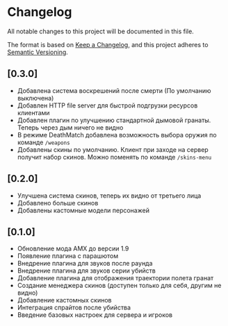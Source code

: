 # Changelog

All notable changes to this project will be documented in this file.

The format is based on [Keep a Changelog](https://keepachangelog.com/en/1.0.0/),
and this project adheres to [Semantic Versioning](https://semver.org/spec/v2.0.0.html).

## [0.3.0]

- Добавлена система воскрешений после смерти (По умолчанию выключена)
- Добавлен HTTP file server для быстрой подгрузки ресурсов клиентами
- Добавлен плагин по улучшению стандартной дымовой гранаты. Теперь через дым ничего не видно
- В режиме DeathMatch добавлена возможность выбора оружия по команде `/weapons`
- Добавлены скины по умолчанию. Клиент при заходе на сервер получит набор скинов. Можно поменять по команде `/skins-menu`

## [0.2.0]

- Улучшена система скинов, теперь их видно от третьего лица
- Добавлено больше скинов
- Добавлены кастомные модели персонажей

## [0.1.0]

- Обновление мода AMX до версии 1.9
- Появление плагина с парашютом
- Внедрение плагина для звуков после раунда
- Внедрение плагина для звуков серии убийств
- Добавление плагина для отображения траектории полета гранат
- Создание менеджера скинов (доступен только для себя, другим не видно)
- Добавление кастомных скинов
- Интеграция спрайтов после убийства
- Введение базовых настроек для сервера и игроков